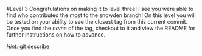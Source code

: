 #Level 3
Congratulations on making it to level three!
I see you were able to find who contributed the most to the snowden branch!
On this level you will be tested on your ability to see the closest tag from this current commit.
Once you find the *name* of the tag, checkout to it and view the README for further instructions on how to advance.

*Hint:* [git describe](http://git-scm.com/docs/git-describe)
 
